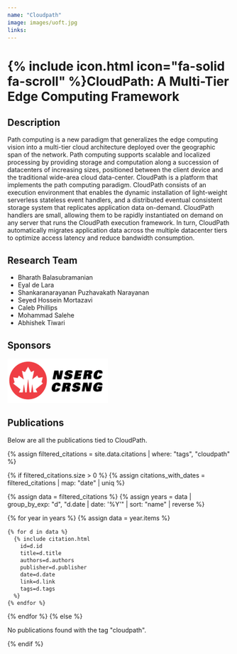```yaml
---
name: "Cloudpath"
image: images/uoft.jpg
links:
---
```


# {% include icon.html icon="fa-solid fa-scroll" %}CloudPath: A Multi-Tier Edge Computing Framework

## Description

Path computing is a new paradigm that generalizes the edge computing vision into a multi-tier cloud architecture deployed over the geographic span of the network. Path computing supports scalable and localized processing by providing storage and computation along a succession of datacenters of increasing sizes, positioned between the client device and the traditional wide-area cloud data-center. CloudPath is a platform that implements the path computing paradigm. CloudPath consists of an execution environment that enables the dynamic installation of light-weight serverless stateless event handlers, and a distributed eventual consistent storage system that replicates application data on-demand. CloudPath handlers are small, allowing them to be rapidly instantiated on demand on any server that runs the CloudPath execution framework. In turn, CloudPath automatically migrates application data across the multiple datacenter tiers to optimize access latency and reduce bandwidth consumption.

## Research Team

- Bharath Balasubramanian
- Eyal de Lara
- Shankaranarayanan Puzhavakath Narayanan 
- Seyed Hossein Mortazavi
- Caleb Phillips
- Mohammad Salehe
- Abhishek Tiwari
 
## Sponsors
<div align="left" id="banner">
    <div class="inline-block">
        <img src ="/images/nserc.jpg" height="100px">
    </div>
</div>

## Publications

Below are all the publications tied to CloudPath.


{% assign filtered_citations = site.data.citations | where: "tags", "cloudpath" %}

{% if filtered_citations.size > 0 %}
  {% assign citations_with_dates = filtered_citations | map: "date" | uniq %}

  {% assign data = filtered_citations %}
  {% assign years = data | group_by_exp: "d", "d.date | date: '%Y'" | sort: "name" | reverse %}

  {% for year in years %}
    {% assign data = year.items %}

    {% for d in data %}
      {% include citation.html
        id=d.id
        title=d.title
        authors=d.authors
        publisher=d.publisher
        date=d.date
        link=d.link
        tags=d.tags
      %}
    {% endfor %}
  {% endfor %}
{% else %}
  <p>No publications found with the tag "cloudpath".</p>
{% endif %}
